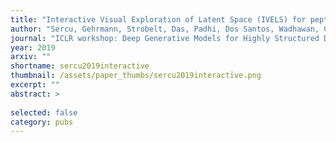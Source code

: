 ```yaml
---
title: "Interactive Visual Exploration of Latent Space (IVELS) for peptide auto-encoder model selection"
author: "Sercu, Gehrmann, Strobelt, Das, Padhi, Dos Santos, Wadhawan, Chenthamarakshan"
journal: "ICLR workshop: Deep Generative Models for Highly Structured Data"
year: 2019
arxiv: ""
shortname: sercu2019interactive
thumbnail: /assets/paper_thumbs/sercu2019interactive.png
excerpt: ""
abstract: >
    
selected: false
category: pubs
---
```

